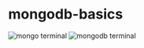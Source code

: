 # mongodb-basics
![mongo terminal](https://user-images.githubusercontent.com/61964458/78045693-2ace9580-736e-11ea-9a46-e0514e81ed65.JPG)
![mongodb terminal](https://user-images.githubusercontent.com/61964458/78046520-29519d00-736f-11ea-9a21-281bdf508ac5.JPG)

